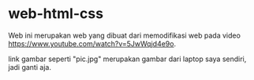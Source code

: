 # web-html-css
Web ini merupakan web yang dibuat dari memodifikasi web pada video https://www.youtube.com/watch?v=5JwWqjd4e9o.

link gambar seperti "pic.jpg" merupakan gambar dari laptop saya sendiri, jadi ganti aja. 
